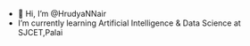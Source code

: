 - 👋 Hi, I’m @HrudyaNNair
- I’m currently learning Artificial Intelligence & Data Science at SJCET,Palai


